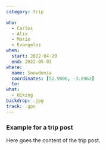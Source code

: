 ```yaml
---
category: trip

who:
  - Carlos
  - Alix
  - Mario
  - Evangelos
when:
  start: 2022-04-29
  end: 2022-05-03
where:
  name: Snowdonia
  coordinates: [52.9006, -3.8963]
  to:
what: 
  - Hiking
backdrop: .jpg
track: .gpx
---
```


### Example for a trip post

Here goes the content of the trip post.
